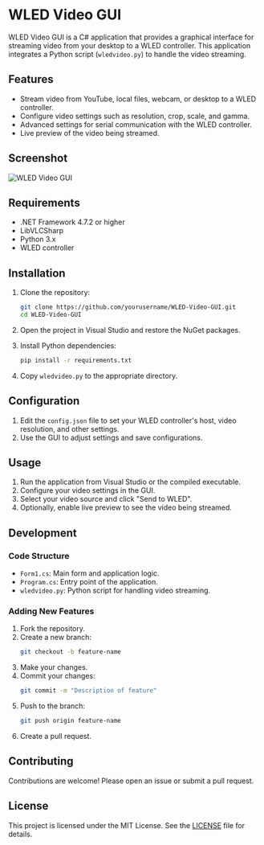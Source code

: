 # WLED Video GUI

WLED Video GUI is a C# application that provides a graphical interface for streaming video from your desktop to a WLED controller. This application integrates a Python script (`wledvideo.py`) to handle the video streaming.

## Features

- Stream video from YouTube, local files, webcam, or desktop to a WLED controller.
- Configure video settings such as resolution, crop, scale, and gamma.
- Advanced settings for serial communication with the WLED controller.
- Live preview of the video being streamed.

## Screenshot
![WLED Video GUI](resources/screenshot.png)

## Requirements

- .NET Framework 4.7.2 or higher
- LibVLCSharp
- Python 3.x
- WLED controller

## Installation

1. Clone the repository:
    ```sh
    git clone https://github.com/yourusername/WLED-Video-GUI.git
    cd WLED-Video-GUI
    ```

2. Open the project in Visual Studio and restore the NuGet packages.

3. Install Python dependencies:
    ```sh
    pip install -r requirements.txt
    ```

4. Copy `wledvideo.py` to the appropriate directory.

## Configuration

1. Edit the `config.json` file to set your WLED controller's host, video resolution, and other settings.
2. Use the GUI to adjust settings and save configurations.

## Usage

1. Run the application from Visual Studio or the compiled executable.
2. Configure your video settings in the GUI.
3. Select your video source and click "Send to WLED".
4. Optionally, enable live preview to see the video being streamed.

## Development

### Code Structure

- `Form1.cs`: Main form and application logic.
- `Program.cs`: Entry point of the application.
- `wledvideo.py`: Python script for handling video streaming.

### Adding New Features

1. Fork the repository.
2. Create a new branch:
    ```sh
    git checkout -b feature-name
    ```
3. Make your changes.
4. Commit your changes:
    ```sh
    git commit -m "Description of feature"
    ```
5. Push to the branch:
    ```sh
    git push origin feature-name
    ```
6. Create a pull request.

## Contributing

Contributions are welcome! Please open an issue or submit a pull request.

## License

This project is licensed under the MIT License. See the [LICENSE](LICENSE) file for details.
